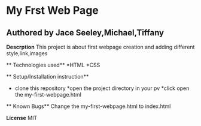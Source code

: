 # My Frst Web Page

## Authored by Jace Seeley,Michael,Tiffany
**Descrption**
This project is about first webpage creation and adding different style,link,images

** Technologies used**
*HTML
*CSS


** Setup/Installation instruction**
* clone this repository
*open the project directory in your pv
*click open the my-first-webpage.html


** Known Bugs**
Change the my-first-webpage.html to index.html


**License**
MIT